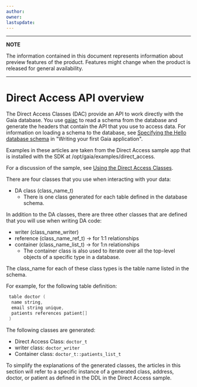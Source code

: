 ```yaml
---
author: 
owner: 
lastupdate: 
---
```


---

**NOTE**

The information contained in this document represents information about preview features of the product. Features might change when the product is released for general availability.

---

# Direct Access API overview

The Direct Access Classes (DAC) provide an API to work directly with the Gaia database. You use [gaiac](../tools/tool-gaiac.md) to read a schema from the database and generate the headers that contain the API that you use to access data. For information on loading a schema to the database, see [Specifying the Hello database schema](tutorials/writing-first-gaia-application.html#specifying-the-hello-database-schema) in "Writing your first Gaia application".

Examples in these articles are taken from the Direct Access sample app that is installed with the SDK at /opt/gaia/examples/direct_access.

For a discussion of the sample, see [Using the Direct Access Classes](../apps-direct-access.md).

There are four classes that you use when interacting with your data:

* DA class (class_name_t)
  * There is one class generated for each table defined in the database schema.

In addition to the DA classes, there are three other classes that are defined that you will use when writing DA code:

* writer (class_name_writer)
* reference (class_name_ref_t) -> for 1:1 relationships
* container (class_name_list_t) -> for 1:n relationships
  * The container class is also used to iterate over all the top-level objects of a specific type in a database. 

 The class_name for each of these class types is the table name listed in the schema.

For example, for the following table definition:

```c++
 table doctor (
  name string,
  email string unique,
  patients references patient[]
 )
```

 The following classes are generated:

* Direct Access Class: `doctor_t`
* writer class: `doctor_writer`
* Container class: `doctor_t::patients_list_t`

To simplify the explanations of the generated classes, the articles in this section will refer to a specific instance of a generated class, address, doctor, or patient as defined in the DDL in the Direct Access sample.
